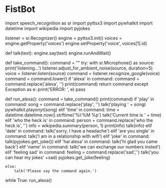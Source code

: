 # FistBot
import speech_recognition as sr
import pyttsx3
import pywhatkit
import datetime
import wikipedia
import pyjokes

listener = sr.Recognizer()
engine = pyttsx3.init()
voices = engine.getProperty('voices')
engine.setProperty('voice', voices[1].id)


def talk(text):
    engine.say(text)
    engine.runAndWait()


def take_command():
    command = ""
    try:
        with sr.Microphone() as source:
            print('listening...')
            listener.adjust_for_ambient_noise(source, duration=5)
            voice = listener.listen(source)
            command = listener.recognize_google(voice)
            command = command.lower()
            if 'alexa' in command:
                command = command.replace('alexa', '')
                print(command)
            return command
    except Exception as e:
        print('ERROR: ', e)
        pass


def run_alexa():
    command = take_command()
    print(command)
    if 'play' in command:
        song = command.replace('play', '')
        talk('playing ' + song)
        pywhatkit.playonyt(song)
    elif 'time' in command:
        time = datetime.datetime.now().strftime('%I:%M %p')
        talk('Current time is ' + time)
    elif 'who the heck is' in command:
        person = command.replace('who the heck is', '')
        info = wikipedia.summary(person, 1)
        print(info)
        talk(info)
    elif 'date' in command:
        talk('sorry, I have a headache')
    elif 'are you single' in command:
        talk('I am in a relationship with wifi')
    elif 'joke' in command:
        talk(pyjokes.get_joke())
    elif 'hai alexa' in command:
        talk('hi glad you came back')
    elif 'name' in command:
        talk('we can exchange our numbers insted')
    elif 'feeling sad' in command:
        feeling = command.replace('sad','')
        talk('you can hear my jokes' +sad)
        pyjokes.get_joke(feeling)

    else:
        talk('Please say the command again.')


while True:
    run_alexa()
